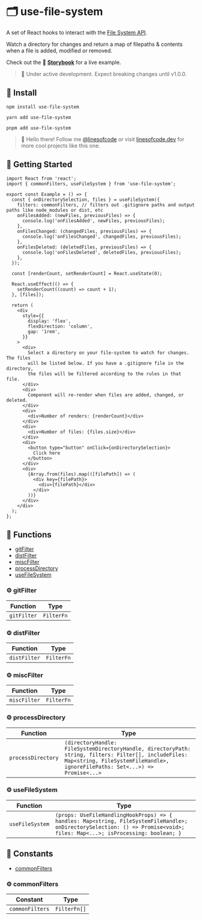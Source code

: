 # 🗂️ use-file-system

A set of React hooks to interact with the [File System API](https://developer.mozilla.org/en-US/docs/Web/API/File_System_API).

Watch a directory for changes and return a map of filepaths & contents when a file is added, modified or removed.

Check out the 📖 [**Storybook**](https://timmikeladze.github.io/use-file-system) for a live example.

> 🚧 Under active development. Expect breaking changes until v1.0.0.

## 📡 Install

```console
npm install use-file-system

yarn add use-file-system

pnpm add use-file-system
```

> 👋 Hello there! Follow me [@linesofcode](https://twitter.com/linesofcode) or visit [linesofcode.dev](https://linesofcode.dev) for more cool projects like this one.

## 🚀 Getting Started

```tsx
import React from 'react';
import { commonFilters, useFileSystem } from 'use-file-system';

export const Example = () => {
  const { onDirectorySelection, files } = useFileSystem({
    filters: commonFilters, // filters out .gitignore paths and output paths like node_modules or dist, etc
    onFilesAdded: (newFiles, previousFiles) => {
      console.log('onFilesAdded', newFiles, previousFiles);
    },
    onFilesChanged: (changedFiles, previousFiles) => {
      console.log('onFilesChanged', changedFiles, previousFiles);
    },
    onFilesDeleted: (deletedFiles, previousFiles) => {
      console.log('onFilesDeleted', deletedFiles, previousFiles);
    },
  });

  const [renderCount, setRenderCount] = React.useState(0);

  React.useEffect(() => {
    setRenderCount((count) => count + 1);
  }, [files]);

  return (
    <div
      style={{
        display: 'flex',
        flexDirection: 'column',
        gap: '1rem',
      }}
    >
      <div>
        Select a directory on your file-system to watch for changes. The files
        will be listed below. If you have a .gitignore file in the directory,
        the files will be filtered according to the rules in that file.
      </div>
      <div>
        Component will re-render when files are added, changed, or deleted.
      </div>
      <div>
        <div>Number of renders: {renderCount}</div>
      </div>
      <div>
        <div>Number of files: {files.size}</div>
      </div>
      <div>
        <button type="button" onClick={onDirectorySelection}>
          Click here
        </button>
      </div>
      <div>
        {Array.from(files).map(([filePath]) => (
          <div key={filePath}>
            <div>{filePath}</div>
          </div>
        ))}
      </div>
    </div>
  );
};
```

<!-- TSDOC_START -->

## :toolbox: Functions

- [gitFilter](#gear-gitfilter)
- [distFilter](#gear-distfilter)
- [miscFilter](#gear-miscfilter)
- [processDirectory](#gear-processdirectory)
- [useFileSystem](#gear-usefilesystem)

### :gear: gitFilter

| Function | Type |
| ---------- | ---------- |
| `gitFilter` | `FilterFn` |

### :gear: distFilter

| Function | Type |
| ---------- | ---------- |
| `distFilter` | `FilterFn` |

### :gear: miscFilter

| Function | Type |
| ---------- | ---------- |
| `miscFilter` | `FilterFn` |

### :gear: processDirectory

| Function | Type |
| ---------- | ---------- |
| `processDirectory` | `(directoryHandle: FileSystemDirectoryHandle, directoryPath: string, filters: Filter[], includeFiles: Map<string, FileSystemFileHandle>, ignoreFilePaths: Set<...>) => Promise<...>` |

### :gear: useFileSystem

| Function | Type |
| ---------- | ---------- |
| `useFileSystem` | `(props: UseFileHandlingHookProps) => { handles: Map<string, FileSystemFileHandle>; onDirectorySelection: () => Promise<void>; files: Map<...>; isProcessing: boolean; }` |


## :wrench: Constants

- [commonFilters](#gear-commonfilters)

### :gear: commonFilters

| Constant | Type |
| ---------- | ---------- |
| `commonFilters` | `FilterFn[]` |



<!-- TSDOC_END -->
